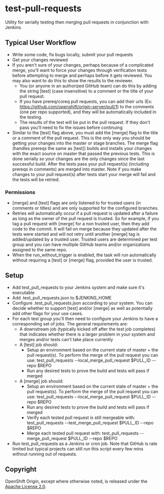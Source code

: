test-pull-requests
==================

Utility for serially testing then merging pull requests in conjunction with Jenkins.

## Typical User Workflow 
 * Write some code, fix bugs locally, submit your pull requests 
 * Get your changes reviewed
 * If you aren't sure of your changes, perhaps because of a complicated merge, you'll want to force your changes through verification tests before attempting to merge and perhaps before it gets reviewed.  You may also want to do this to show the results to the reviewer. 
   * You (or anyone in an authorized GitHub team) can do this by adding the string [test] (case insensitive) to a comment or the title of your pull request. 
   * If you have prereq/coreq pull requests, you can add their urls (Ex: ​https://github.com/openshift/origin-server/pull/1) to the comments (one per repo supported), and they will be automatically included in the testing.
   * The results of the test will be put in the pull request. If they don't pass you'll need to fix the issues before continuing
 * Similar to the [test] flag above, you must add the [merge] flag to the title or a comment of the pull request.  This is the only way you should be getting your changes into the master or stage branches.  The merge flag (handles prereqs the same as [test]) builds and installs your changes with the exact source on master that passed the previous tests. This is done serially so your changes are the only changes since the last successful build. After the tests pass your pull request(s) (including prereqs in comments) are merged into master. Note if you make changes to your pull request(s) after tests start your merge will fail and the tests will be retried. 

### Permissions
 * [merge] and [test] flags are only listened to for trusted users (in comments or titles) and are only supported for the configured branches.
 * Retries will automatically occur if a pull request is updated after a failure as long as the owner of the pull request is trusted.  So for example, if you tag a pull request with [merge] for a non trusted user, then they add code to the commit. It will fail on merge because they updated after the tests were started and will not retry until another [merge] tag is added/updated by a trusted user.  Trusted users are determined per test group and you can have multiple GitHub teams and/or organizations assigned to the same repo.
 * When the run_without_trigger is enabled, the task will run automatically without requiring a [test] or [merge] flag, provided the user is trusted.


## Setup
 * Add test_pull_requests to your Jenkins system and make sure it's executable
 * Add .test_pull_requests.json to $JENKINS_HOME
 * Configure .test_pull_requests.json according to your system.  You can decide whether to support [test] and/or [merge] as well as potentially add other flags for your use cases.
 * For each test group you'll then need to configure your Jenkins to have a corresponding set of jobs.  The general requirements are:
   * A downstream job (typically kicked off after the test job completes) that indicates whether there is a larger problem in your system and merges and/or tests can't take place currently
   * A [test] job should:
     * Setup an environment based on the current state of master + the pull request(s).  To perform the merge of the pull request you can use: test_pull_requests --local_merge_pull_request $PULL_ID --repo $REPO
     * Run any desired tests to prove the build and tests will pass if merged
   * A [merge] job should:
     * Setup an environment based on the current state of master + the pull request(s).  To perform the merge of the pull request you can use: test_pull_requests --local_merge_pull_request $PULL_ID --repo $REPO
     * Run any desired tests to prove the build and tests will pass if merged
     * Verify each tested pull request is still mergeable with: test_pull_requests --test_merge_pull_request $PULL_ID --repo $REPO
     * Merge each tested pull request with: test_pull_requests --merge_pull_request $PULL_ID --repo $REPO
 * Run test_pull_requests as a Jenkins or cron job.  Note that GitHub is rate limited but typical projects can still run this script every few mins without running out of requests.
 

Copyright
----------------------

OpenShift Origin, except where otherwise noted, is released under the
[Apache License 2.0](http://www.apache.org/licenses/LICENSE-2.0.html).
